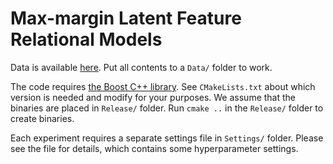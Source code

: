 # Max-margin Latent Feature Relational Models

Data is available [here](https://drive.google.com/open?id=0B0LzoDno7qkJODdVRC13SnE4LVU). Put all contents to a `Data/` folder to work.

The code requires [the Boost C++ library](www.boost.org). See `CMakeLists.txt` about which version is needed and modify for your purposes. 
We assume that the binaries are placed in `Release/` folder. Run `cmake ..` in the `Release/` folder to create binaries.

Each experiment requires a separate settings file in `Settings/` folder. 
Please see the file for details, which contains some hyperparameter settings.
